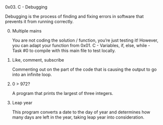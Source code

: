 0x03. C - Debugging

Debugging is the process of finding and fixing errors in software that prevents it from running correctly.

0. Multiple mains
	
 	You are not coding the solution / function, you’re just testing it! However, you can adapt your function from 0x01. C - Variables, if, else, while - Task #0 to compile with this main file to test locally.
	
1. Like, comment, subscribe
	
 	Commenting out on the part of the code that is causing the output to go into an infinite loop.

2. 0 > 972?
	
 	A program that prints the largest of three integers.
	
3. Leap year
	
 	This program converts a date to the day of year and determines how many days are left in the year, taking leap year into consideration.
